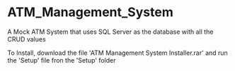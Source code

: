 # ATM_Management_System
A Mock ATM System that uses SQL Server as the database with all the CRUD values

To Install, download the file 'ATM Management System Installer.rar' and run the 'Setup' file fron the 'Setup' folder
